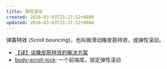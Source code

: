 ```yaml
---
title: 弹性滚动
created: 2016-03-03T23:27:52+0800
updated: 2016-03-03T23:27:52+0800
---
```



弹簧特效 (Scroll bouncing)，也叫做滑动橡皮筋特效，或弹性滚动。

- [【译】谈橡皮筋特效的解决方案](https://juejin.im/post/5b7ad44c518825430c7a5f9f)
- [body-scroll-lock](https://github.com/willmcpo/body-scroll-lock): 一个前端库，锁定弹性滚动
